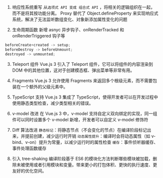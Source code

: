 1. 响应性系统重写
   从`选项式 API 变成 组合式 API` ，将相关的逻辑组织在一起，而不是将其按功能分离。
   Proxy 替代了 Object.defineProperty 来实现响应式系统，解决了无法监听数组变化、对象新添加属性变化的问题

2. 生命周期函数
   新增 asnyc 异步钩子、onRenderTracked 和 onRenderTriggered 钩子等

```js
beforeCreate+created -> setup;
beforeDestroy -> beforeUnmount;
destroyed -> unmounted;
```

3. Teleport 组件
   Vue.js 3 引入了 Teleport 组件，它可以将组件的内容渲染到 DOM 中的其他位置，这对于创建模态框、弹出菜单等非常有用。

4. Fragments
   Vue.js 3 允许使用 Fragments 来返回多个根级元素，而不需要包装在一个额外的父级元素中。

5. TypeScript 支持
   Vue.js 3 集成了 TypeScript，使得开发者可以在开发过程中使用静态类型检查，减少类型相关的错误。

6. v-model 改进
   在 Vue.js 3 中，v-model 支持自定义双向绑定的实现，同一组件可以同时设置多个 v-model 新增，开发者可以自定义 v-model 修饰符

7. Diff 算法改进
   `静态标记`：将静态节点（不会变化的节点）在编译阶段标记出来，并提前创建，减少运行时开销
   `动态属性提升`：编译时会将动态属性（如 v-bind、v-on）提升为常量，以减少运行时的属性检查
   `缓存`：事件侦听器缓存、事件处理函数缓存

8. 引入 tree-shaking
   编译阶段基于 ES6 的模块化方法判断哪些模块被加载，删除未被使用或者引用模块和变量。带来更小的打包体积、更快的执行速度、更友好的优化空间。
